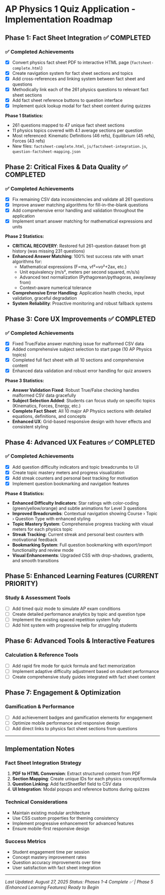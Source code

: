 # AP Physics 1 Quiz Application - Implementation Roadmap

## Phase 1: Fact Sheet Integration ✅ **COMPLETED**

### ✅ Completed Achievements
- [x] Convert physics fact sheet PDF to interactive HTML page (`factsheet-complete.html`)
- [x] Create navigation system for fact sheet sections and topics  
- [x] Add cross-references and linking system between fact sheet and questions
- [x] Methodically link each of the 261 physics questions to relevant fact sheet sections
- [x] Add fact sheet reference buttons to question interface
- [x] Implement quick lookup modal for fact sheet content during quizzes

**Phase 1 Statistics:**
- 261 questions mapped to 47 unique fact sheet sections
- 11 physics topics covered with 4.1 average sections per question
- Most referenced: Kinematic Definitions (46 refs), Equilibrium (45 refs), Forces (43 refs)
- New files: `factsheet-complete.html`, `js/factsheet-integration.js`, `question-factsheet-mapping.json`

## Phase 2: Critical Fixes & Data Quality ✅ **COMPLETED**

### ✅ Completed Achievements
- [x] Fix remaining CSV data inconsistencies and validate all 261 questions
- [x] Improve answer matching algorithms for fill-in-the-blank questions  
- [x] Add comprehensive error handling and validation throughout the application
- [x] Implement smart answer matching for mathematical expressions and units

**Phase 2 Statistics:**
- **CRITICAL RECOVERY**: Restored full 261-question dataset from git history (was missing 231 questions)
- **Enhanced Answer Matching**: 100% test success rate with smart algorithms for:
  - Mathematical expressions (F=ma, vf²=vo²+2ax, etc.)
  - Unit equivalency (m/s², meters per second squared, m/s/s)
  - Advanced text normalization (Pythagorean/pythagoras, away/away from)
  - Context-aware numerical tolerance
- **Comprehensive Error Handling**: Application health checks, input validation, graceful degradation
- **System Reliability**: Proactive monitoring and robust fallback systems

## Phase 3: Core UX Improvements ✅ **COMPLETED**

### ✅ Completed Achievements
- [x] Fixed True/False answer matching issue for malformed CSV data
- [x] Added comprehensive subject selection to start page (10 AP Physics topics)
- [x] Completed full fact sheet with all 10 sections and comprehensive content
- [x] Enhanced data validation and robust error handling for quiz answers

**Phase 3 Statistics:**
- **Answer Validation Fixed**: Robust True/False checking handles malformed CSV data gracefully
- **Subject Selection Added**: Students can focus study on specific topics (Kinematics, Forces, Energy, etc.)
- **Complete Fact Sheet**: All 10 major AP Physics sections with detailed equations, definitions, and concepts
- **Enhanced UX**: Grid-based responsive design with hover effects and consistent styling

<!-- ## Phase 3B: Fixes after Phase 3
- [ ] Fact sheet diagram fixes - graph shapes, inclined plane directions
- [x] True/false questions -->

## Phase 4: Advanced UX Features ✅ **COMPLETED**

### ✅ Completed Achievements
- [x] Add question difficulty indicators and topic breadcrumbs to UI
- [x] Create topic mastery meters and progress visualization  
- [x] Add streak counters and personal best tracking for motivation
- [x] Implement question bookmarking and navigation features

**Phase 4 Statistics:**
- **Enhanced Difficulty Indicators**: Star ratings with color-coding (green/yellow/orange) and subtle animations for Level 3 questions
- **Improved Breadcrumbs**: Contextual navigation showing Course › Topic › Question Type with enhanced styling
- **Topic Mastery System**: Comprehensive progress tracking with visual meters for each physics topic
- **Streak Tracking**: Current streak and personal best counters with motivational feedback
- **Bookmarking System**: Full question bookmarking with export/import functionality and review mode
- **Visual Enhancements**: Upgraded CSS with drop-shadows, gradients, and smooth transitions

## Phase 5: Enhanced Learning Features (CURRENT PRIORITY)

### Study & Assessment Tools
- [ ] Add timed quiz mode to simulate AP exam conditions
- [ ] Create detailed performance analytics by topic and question type
- [ ] Implement the existing spaced repetition system fully
- [ ] Add hint system with progressive help for struggling students

## Phase 6: Advanced Tools & Interactive Features

### Calculation & Reference Tools
- [ ] Add rapid fire mode for quick formula and fact memorization
- [ ] Implement adaptive difficulty adjustment based on student performance
- [ ] Create comprehensive study guides integrated with fact sheet content

## Phase 7: Engagement & Optimization

### Gamification & Performance
- [ ] Add achievement badges and gamification elements for engagement
- [ ] Optimize mobile performance and responsive design
- [ ] Add direct links to physics fact sheet sections from questions

---

## Implementation Notes

### Fact Sheet Integration Strategy
1. **PDF to HTML Conversion**: Extract structured content from PDF
2. **Section Mapping**: Create unique IDs for each physics concept/formula
3. **Question Linking**: Add factSheetRef field to CSV data
4. **UI Integration**: Modal popups and reference buttons during quizzes

### Technical Considerations
- Maintain existing modular architecture
- Use CSS custom properties for theming consistency
- Implement progressive enhancement for advanced features
- Ensure mobile-first responsive design

### Success Metrics
- Student engagement time per session
- Concept mastery improvement rates
- Question accuracy improvements over time
- User satisfaction with fact sheet integration

---

*Last Updated: August 27, 2025*
*Status: Phases 1-4 Complete ✅ | Phase 5 (Enhanced Learning Features) Ready to Begin*